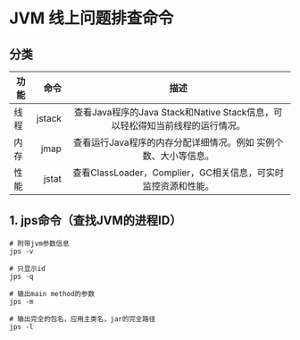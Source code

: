 # JVM 线上问题排查命令

## 分类   
| 功能             | 命令             | 描述                                                                |
| --------------- | ---------------:|:-------------------------------------------------------------------:|
| 线程             | jstack          | 查看Java程序的Java Stack和Native Stack信息，可以轻松得知当前线程的运行情况。|
| 内存             | jmap            | 查看运行Java程序的内存分配详细情况。例如 实例个数、大小等信息。               |
| 性能             | jstat           | 查看ClassLoader，Complier，GC相关信息，可实时监控资源和性能。             |    

## 1. jps命令（查找JVM的进程ID）   
```shell
# 附带jvm参数信息
jps -v

# 只显示id
jps -q

# 输出main method的参数
jps -m

# 输出完全的包名，应用主类名，jar的完全路径
jps -l
```